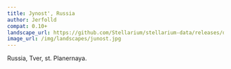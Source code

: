 ```yaml
---
title: Jynost', Russia
author: Jerfolld
compat: 0.10+
landscape_url: https://github.com/Stellarium/stellarium-data/releases/download/landscapes/junost.zip
image_url: /img/landscapes/junost.jpg
---
```

Russia, Tver, st. Planernaya.